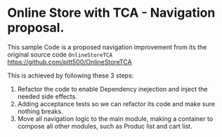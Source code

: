 # Online Store with TCA - Navigation proposal.

This sample Code is a proposed navigation improvement from its the original source code `OnlineStoreTCA` https://github.com/pitt500/OnlineStoreTCA

This is achieved by following these 3 steps:

1. Refactor the code to enable Dependency inejection and inject the needed side effects.
2. Adding acceptance tests so we can refactor its code and make sure nothing breaks.
3. Move all navigation logic to the main module, making a container to compose all other modules, such as Produc list and cart list.
